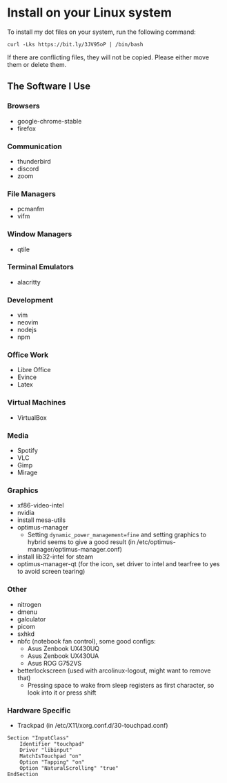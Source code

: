 # Install on your Linux system
To install my dot files on your system, run the following command:

```
curl -Lks https://bit.ly/3JV95oP | /bin/bash
```
If there are conflicting files, they will not be copied. Please either move them or delete them.

## The Software I Use
### Browsers
* google-chrome-stable
* firefox
### Communication
* thunderbird
* discord
* zoom
### File Managers
* pcmanfm
* vifm
### Window Managers
* qtile
### Terminal Emulators
* alacritty
### Development
* vim
* neovim
* nodejs
* npm
### Office Work
* Libre Office
* Evince
* Latex
### Virtual Machines
* VirtualBox
### Media
* Spotify
* VLC
* Gimp
* Mirage
### Graphics
* xf86-video-intel
* nvidia
* install mesa-utils
* optimus-manager
    * Setting ```dynamic_power_management=fine``` and setting graphics to hybrid seems to give a good result (in /etc/optimus-manager/optimus-manager.conf) 
* install lib32-intel for steam
* optimus-manager-qt (for the icon, set driver to intel and tearfree to yes to avoid screen tearing)
### Other
* nitrogen
* dmenu
* galculator
* picom
* sxhkd
* nbfc (notebook fan control), some good configs:
    * Asus Zenbook UX430UQ
    * Asus Zenbook UX430UA
    * Asus ROG G752VS
* betterlockscreen (used with arcolinux-logout, might want to remove that)
    * Pressing space to wake from sleep registers as first character, so look into it or press shift
### Hardware Specific
* Trackpad (in /etc/X11/xorg.conf.d/30-touchpad.conf)
```
Section "InputClass"
    Identifier "touchpad"
    Driver "libinput"
    MatchIsTouchpad "on"
    Option "Tapping" "on"
    Option "NaturalScrolling" "true"
EndSection
```



